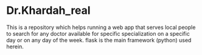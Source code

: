 # Dr.Khardah_real
This is a repository which helps running a web app that serves local people to search for any doctor available for specific specialization on a specific day or on any day of the week.
flask is the main framework (python) used herein.
